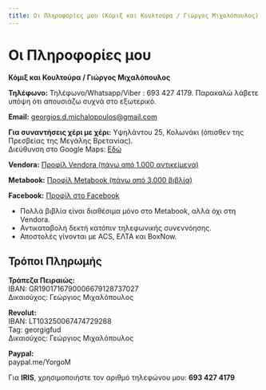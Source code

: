 ```yaml
---
title: Οι Πληροφορίες μου (Κόμιξ και Κουλτούρα / Γιώργος Μιχαλόπουλος)
---
```


# Οι Πληροφορίες μου

**Κόμιξ και Κουλτούρα / Γιώργος Μιχαλόπουλος**

**Τηλέφωνο:** Τηλέφωνο/Whatsapp/Viber : 693 427 4179. Παρακαλώ λάβετε υπόψη ότι απουσιάζω συχνά στο εξωτερικό.

**Email:** <georgios.d.michalopoulos@gmail.com>

**Για συναντήσεις χέρι με χέρι:** Υψηλάντου 25, Κολωνάκι (όπισθεν της Πρεσβείας της Μεγάλης Βρετανίας). \
Διεύθυνση στο Google Maps: [Εδώ](https://maps.app.goo.gl/cHt2sBCpKS3zaNRW6)

**Vendora:** [Προφίλ Vendora (πάνω από 1.000 αντικείμενα)](https://vendora.gr/users/vy91jw)

**Metabook:** [Προφίλ Metabook (πάνω από 3.000 βιβλία)](https://metabook.gr/Yorgo1981)

**Facebook:** [Προφίλ στο Facebook](https://tinyurl.com/24bzmm2m)

- Πολλά βιβλία είναι διαθέσιμα μόνο στο Metabook, αλλά όχι στη Vendora.
- Αντικαταβολή δεκτή κατόπιν τηλεφωνικής συνεννόησης.
- Αποστολές γίνονται με ACS, ΕΛΤΑ και BoxNow.

## Τρόποι Πληρωμής

**Τράπεζα Πειραιώς:** \
IBAN: GR1901716790006679128737027 \
Δικαιούχος: Γεώργιος Μιχαλόπουλος

**Revolut:** \
IBAN: LT103250067474729288 \
Tag: georgigfud \
Δικαιούχος: Γεώργιος Μιχαλόπουλος

**Paypal:** \
paypal.me/YorgoM

Για **IRIS**, χρησιμοποιήστε τον αριθμό τηλεφώνου μου: **693 427 4179**
